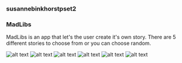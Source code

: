 ### susannebinkhorstpset2
### MadLibs

MadLibs is an app that let's the user create it's own story. There are 5 different stories to choose
from or you can choose random.

![alt text](doc/Screenshot_20171110-102429.png)
![alt text](doc/Screenshot_20171110-102434.png)
![alt text](doc/Screenshot_20171110-102452.png)
![alt text](doc/Screenshot_20171110-102503.png)
![alt text](doc/Screenshot_20171110-102721.png)
![alt text](doc/Screenshot_20171110-102732.png)